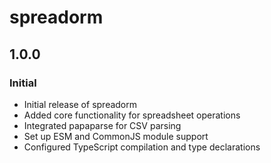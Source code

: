 # spreadorm

## 1.0.0

### Initial

-   Initial release of spreadorm
-   Added core functionality for spreadsheet operations
-   Integrated papaparse for CSV parsing
-   Set up ESM and CommonJS module support
-   Configured TypeScript compilation and type declarations
